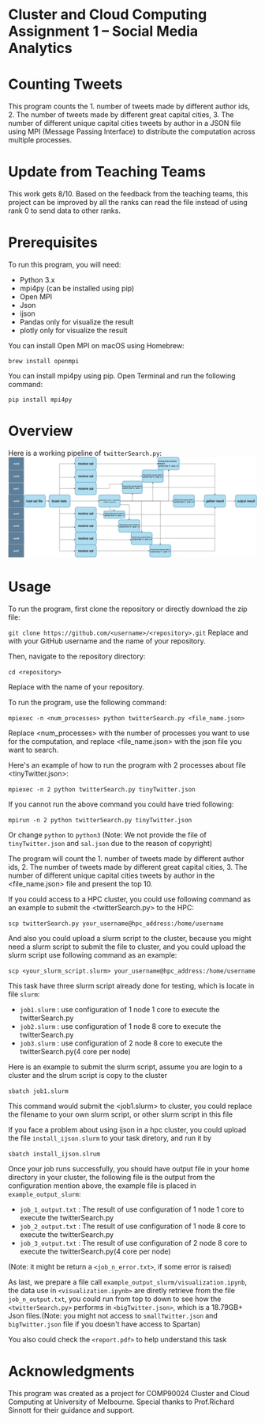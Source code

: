 # Cluster and Cloud Computing Assignment 1 – Social Media Analytics 

# Counting Tweets
This program counts the 1. number of tweets made by different author ids, 2. The number of tweets made by different great capital cities, 3. The number of different unique capital cities tweets by author in a JSON file using MPI (Message Passing Interface) to distribute the computation across multiple processes.

# Update from Teaching Teams

This work gets 8/10. Based on the feedback from the teaching teams, this project can be improved by all the ranks can read the file instead of using rank 0 to send data to other ranks.

# Prerequisites
To run this program, you will need:

* Python 3.x
* mpi4py (can be installed using pip)
* Open MPI
* Json
* ijson
* Pandas only for visualize the result
* plotly only for visualize the result

You can install Open MPI on macOS using Homebrew:

```
brew install openmpi
```

You can install mpi4py using pip. Open Terminal and run the following command:

```
pip install mpi4py
```
# Overview

Here is a working pipeline of `twitterSearch.py`: 
![MPI Pipeline](mpi_pipeline.png)

# Usage
To run the program, first clone the repository or directly download the zip file:

`git clone https://github.com/<username>/<repository>.git`
Replace <username> and <repository> with your GitHub username and the name of your repository.

Then, navigate to the repository directory:

```cd <repository>```
    
Replace <repository> with the name of your repository.

To run the program, use the following command:

```mpiexec -n <num_processes> python twitterSearch.py <file_name.json>```

Replace <num_processes> with the number of processes you want to use for the computation,
and replace <file_name.json> with the json file you want to search.

Here's an example of how to run the program with 2 processes about file <tinyTwitter.json>:

```mpiexec -n 2 python twitterSearch.py tinyTwitter.json```

If you cannot run the above command you could have tried following:
    
```mpirun -n 2 python twitterSearch.py tinyTwitter.json```  

Or change ```python``` to ```python3```
(Note: We not provide the file of `tinyTwitter.json` and `sal.json` due to the reason of copyright)
    
The program will count the 1. number of tweets made by different author ids, 2. The number of tweets made by different great capital cities, 3. The number of different unique capital cities tweets by author in the <file_name.json> file and present the top 10.

If you could access to a HPC cluster, you could use following command as an example to submit the <twitterSearch.py> to the HPC:

```scp twitterSearch.py your_username@hpc_address:/home/username```

And also you could upload a slurm script to the cluster, because you might need a slurm script to submit the file to cluster, and you could upload the slurm script use following command as an example:
    
```scp <your_slurm_script.slurm> your_username@hpc_address:/home/username```
    
This task have three slurm script already done for testing, which is locate in file `slurm`:
* ```job1.slurm``` : use configuration of 1 node 1 core to execute the twitterSearch.py
* ```job2.slurm``` : use configuration of 1 node 8 core to execute the twitterSearch.py
* ```job3.slurm``` : use configuration of 2 node 8 core to execute the twitterSearch.py(4 core per node) 

Here is an example to submit the slurm script, assume you are login to a cluster and the slrum script is copy to the cluster

```sbatch job1.slurm```

This command would submit the <job1.slurm> to cluster, you could replace the filename to your own slurm script, or other slurm script in this file

If you face a problem about using ijson in a hpc cluster, you could upload the file `install_ijson.slurm` to your task diretory, and run it by

```sbatch install_ijson.slrum```
    
Once your job runs successfully, you should have output file in your home directory in your cluster, the following file is the output from the configuration mention above, the example file is placed in `example_output_slurm`:
    
* ```job_1_output.txt``` : The result of use configuration of 1 node 1 core to execute the twitterSearch.py
* ```job_2_output.txt``` : The result of use configuration of 1 node 8 core to execute the twitterSearch.py
* ```job_3_output.txt``` : The result of use configuration of 2 node 8 core to execute the twitterSearch.py(4 core per node)  
    
(Note: it might be return a `<job_n_error.txt>`, if some error is raised)

As last, we prepare a file call `example_output_slurm/visualization.ipynb`, the data use in `<visualization.ipynb>` are diretly retrieve from the file `job_n_output.txt`, you could run from top to down to see how the `<twitterSearch.py>` performs in `<bigTwitter.json>`, which is a 18.79GB+ Json files.(Note: you might not access to `smallTwitter.json` and `bigTwitter.json` file if you doesn't have access to Spartan)
    
You also could check the `<report.pdf>` to help understand this task
    
# Acknowledgments
This program was created as a project for COMP90024 Cluster and Cloud Computing at University of Melbourne. Special thanks to Prof.Richard Sinnott for their guidance and support.
